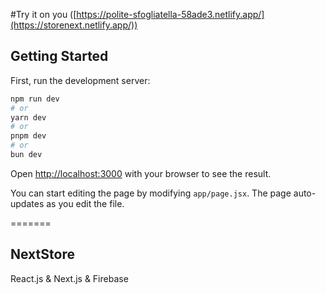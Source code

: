 #Try it on you ([https://polite-sfogliatella-58ade3.netlify.app/](https://storenext.netlify.app/))

## Getting Started

First, run the development server:

```bash
npm run dev
# or
yarn dev
# or
pnpm dev
# or
bun dev
```

Open [http://localhost:3000](http://localhost:3000) with your browser to see the result.

You can start editing the page by modifying `app/page.jsx`. The page auto-updates as you edit the file.

=======
## NextStore
React.js & Next.js & Firebase

